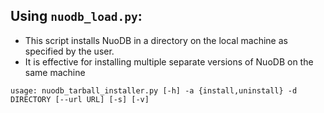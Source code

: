 ## Using `nuodb_load.py`:
* This script installs NuoDB in a directory on the local machine as specified by the user.
* It is effective for installing multiple separate versions of NuoDB on the same machine

`usage: nuodb_tarball_installer.py [-h] -a {install,uninstall} -d DIRECTORY
                                  [--url URL] [-s] [-v]`